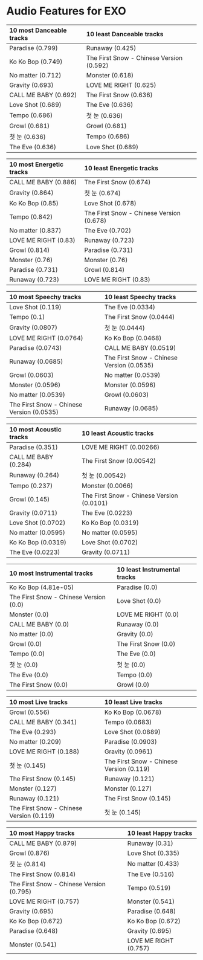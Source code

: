 # Audio Features for EXO
| 10 most Danceable tracks | 10 least Danceable tracks |
|:---|:---|
| Paradise (0.799) | Runaway (0.425) |
| Ko Ko Bop (0.749) | The First Snow - Chinese Version (0.592) |
| No matter (0.712) | Monster (0.618) |
| Gravity (0.693) | LOVE ME RIGHT (0.625) |
| CALL ME BABY (0.692) | The First Snow (0.636) |
| Love Shot (0.689) | The Eve (0.636) |
| Tempo (0.686) | 첫 눈 (0.636) |
| Growl (0.681) | Growl (0.681) |
| 첫 눈 (0.636) | Tempo (0.686) |
| The Eve (0.636) | Love Shot (0.689) |

| 10 most Energetic tracks | 10 least Energetic tracks |
|:---|:---|
| CALL ME BABY (0.886) | The First Snow (0.674) |
| Gravity (0.864) | 첫 눈 (0.674) |
| Ko Ko Bop (0.85) | Love Shot (0.678) |
| Tempo (0.842) | The First Snow - Chinese Version (0.678) |
| No matter (0.837) | The Eve (0.702) |
| LOVE ME RIGHT (0.83) | Runaway (0.723) |
| Growl (0.814) | Paradise (0.731) |
| Monster (0.76) | Monster (0.76) |
| Paradise (0.731) | Growl (0.814) |
| Runaway (0.723) | LOVE ME RIGHT (0.83) |

| 10 most Speechy tracks | 10 least Speechy tracks |
|:---|:---|
| Love Shot (0.119) | The Eve (0.0334) |
| Tempo (0.1) | The First Snow (0.0444) |
| Gravity (0.0807) | 첫 눈 (0.0444) |
| LOVE ME RIGHT (0.0764) | Ko Ko Bop (0.0468) |
| Paradise (0.0743) | CALL ME BABY (0.0519) |
| Runaway (0.0685) | The First Snow - Chinese Version (0.0535) |
| Growl (0.0603) | No matter (0.0539) |
| Monster (0.0596) | Monster (0.0596) |
| No matter (0.0539) | Growl (0.0603) |
| The First Snow - Chinese Version (0.0535) | Runaway (0.0685) |

| 10 most Acoustic tracks | 10 least Acoustic tracks |
|:---|:---|
| Paradise (0.351) | LOVE ME RIGHT (0.00266) |
| CALL ME BABY (0.284) | The First Snow (0.00542) |
| Runaway (0.264) | 첫 눈 (0.00542) |
| Tempo (0.237) | Monster (0.0066) |
| Growl (0.145) | The First Snow - Chinese Version (0.0101) |
| Gravity (0.0711) | The Eve (0.0223) |
| Love Shot (0.0702) | Ko Ko Bop (0.0319) |
| No matter (0.0595) | No matter (0.0595) |
| Ko Ko Bop (0.0319) | Love Shot (0.0702) |
| The Eve (0.0223) | Gravity (0.0711) |

| 10 most Instrumental tracks | 10 least Instrumental tracks |
|:---|:---|
| Ko Ko Bop (4.81e-05) | Paradise (0.0) |
| The First Snow - Chinese Version (0.0) | Love Shot (0.0) |
| Monster (0.0) | LOVE ME RIGHT (0.0) |
| CALL ME BABY (0.0) | Runaway (0.0) |
| No matter (0.0) | Gravity (0.0) |
| Growl (0.0) | The First Snow (0.0) |
| Tempo (0.0) | The Eve (0.0) |
| 첫 눈 (0.0) | 첫 눈 (0.0) |
| The Eve (0.0) | Tempo (0.0) |
| The First Snow (0.0) | Growl (0.0) |

| 10 most Live tracks | 10 least Live tracks |
|:---|:---|
| Growl (0.556) | Ko Ko Bop (0.0678) |
| CALL ME BABY (0.341) | Tempo (0.0683) |
| The Eve (0.293) | Love Shot (0.0889) |
| No matter (0.209) | Paradise (0.0903) |
| LOVE ME RIGHT (0.188) | Gravity (0.0961) |
| 첫 눈 (0.145) | The First Snow - Chinese Version (0.119) |
| The First Snow (0.145) | Runaway (0.121) |
| Monster (0.127) | Monster (0.127) |
| Runaway (0.121) | The First Snow (0.145) |
| The First Snow - Chinese Version (0.119) | 첫 눈 (0.145) |

| 10 most Happy tracks | 10 least Happy tracks |
|:---|:---|
| CALL ME BABY (0.879) | Runaway (0.31) |
| Growl (0.876) | Love Shot (0.335) |
| 첫 눈 (0.814) | No matter (0.433) |
| The First Snow (0.814) | The Eve (0.516) |
| The First Snow - Chinese Version (0.795) | Tempo (0.519) |
| LOVE ME RIGHT (0.757) | Monster (0.541) |
| Gravity (0.695) | Paradise (0.648) |
| Ko Ko Bop (0.672) | Ko Ko Bop (0.672) |
| Paradise (0.648) | Gravity (0.695) |
| Monster (0.541) | LOVE ME RIGHT (0.757) |
